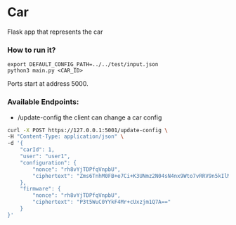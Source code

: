 # Car

Flask app that represents the car

### How to run it?

```
export DEFAULT_CONFIG_PATH=../../test/input.json
python3 main.py <CAR_ID>
```

Ports start at address 5000.

### Available Endpoints:

- /update-config the client can change a car config

```sh
curl -X POST https://127.0.0.1:5001/update-config \
-H "Content-Type: application/json" \
-d '{
    "carId": 1,
    "user": "user1",
    "configuration": {
        "nonce": "rh8vYjTDPfqVnpbU",
        "ciphertext": "Zms6TnhM0FB+e7Ci+K3UNmz2N04sN4nx9Wto7vRRV9n5kIlMHPb8S9EVXYVnEEHbWvq5DVIjFFkjtPj+1eK3DBIlp8nVbK4ukL99Ikq1qV3zBHOS3QwEF3GZj1M2mFJvIGV99qYn+91VRS4IlNFCmx8rFiSy0HNxbpuyGsPD1mNkN9Vj9DSh1NgdggY5wvUJlaM="
    },
    "firmware": {
        "nonce": "rh8vYjTDPfqVnpbU",
        "ciphertext": "P3t5WuC0YYkF4Mr+cUxzjm1Q7A=="
    }
}'

```
